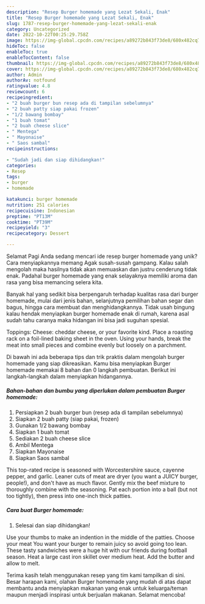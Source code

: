 ```yaml
---
description: "Resep Burger homemade yang Lezat Sekali, Enak"
title: "Resep Burger homemade yang Lezat Sekali, Enak"
slug: 1787-resep-burger-homemade-yang-lezat-sekali-enak
category: Uncategorized
date: 2022-10-22T00:25:29.758Z
image: https://img-global.cpcdn.com/recipes/a89272b843f73de8/680x482cq70/burger-homemade-foto-resep-utama.jpg
hideToc: false
enableToc: true
enableTocContent: false
thumbnail: https://img-global.cpcdn.com/recipes/a89272b843f73de8/680x482cq70/burger-homemade-foto-resep-utama.jpg
cover: https://img-global.cpcdn.com/recipes/a89272b843f73de8/680x482cq70/burger-homemade-foto-resep-utama.jpg
author: Admin
authorAv: notfound
ratingvalue: 4.8
reviewcount: 6
recipeingredient:
- "2 buah burger bun resep ada di tampilan sebelumnya"
- "2 buah patty siap pakai frozen"
- "1/2 bawang bombay"
- "1 buah tomat"
- "2 buah cheese slice"
- " Mentega"
- " Mayonaise"
- " Saos sambal"
recipeinstructions:

- "Sudah jadi dan siap dihidangkan!"
categories:
- Resep
tags:
- burger
- homemade

katakunci: burger homemade 
nutrition: 251 calories
recipecuisine: Indonesian
preptime: "PT13M"
cooktime: "PT39M"
recipeyield: "3"
recipecategory: Dessert

---
```



Selamat Pagi Anda sedang mencari ide resep burger homemade yang unik? Cara menyiapkannya memang Agak susah-susah gampang. Kalau salah mengolah maka hasilnya tidak akan memuaskan dan justru cenderung tidak enak. Padahal burger homemade yang enak selayaknya memiliki aroma dan rasa yang bisa memancing selera kita.


Banyak hal yang sedikit bisa berpengaruh terhadap kualitas rasa dari burger homemade, mulai dari jenis bahan, selanjutnya pemilihan bahan segar dan bagus, hingga cara membuat dan menghidangkannya. Tidak usah bingung kalau hendak menyiapkan burger homemade enak di rumah, karena asal sudah tahu caranya maka hidangan ini bisa jadi suguhan spesial.

Toppings: Cheese: cheddar cheese, or your favorite kind. Place a roasting rack on a foil-lined baking sheet in the oven. Using your hands, break the meat into small pieces and combine evenly but loosely on a parchment.


Di bawah ini ada beberapa tips dan trik praktis dalam mengolah burger homemade yang siap dikreasikan. Kamu bisa menyiapkan Burger homemade memakai 8 bahan dan 0 langkah pembuatan. Berikut ini langkah-langkah dalam menyiapkan hidangannya.

<!--inarticleads1-->

##### Bahan-bahan dan bumbu yang diperlukan dalam pembuatan Burger homemade:

1. Persiapkan 2 buah burger bun (resep ada di tampilan sebelumnya)
1. Siapkan 2 buah patty (siap pakai, frozen)
1. Gunakan 1/2 bawang bombay
1. Siapkan 1 buah tomat
1. Sediakan 2 buah cheese slice
1. Ambil  Mentega
1. Siapkan  Mayonaise
1. Siapkan  Saos sambal


This top-rated recipe is seasoned with Worcestershire sauce, cayenne pepper, and garlic. Leaner cuts of meat are dryer (you want a JUICY burger, people!), and don&#39;t have as much flavor. Gently mix the beef mixture to thoroughly combine with the seasoning. Pat each portion into a ball (but not too tightly), then press into one-inch thick patties. 

<!--inarticleads2-->

##### Cara buat Burger homemade:


1. Selesai dan siap dihidangkan!

Use your thumbs to make an indention in the middle of the patties. Choose your meat You want your burger to remain juicy so avoid going too lean. These tasty sandwiches were a huge hit with our friends during football season. Heat a large cast iron skillet over medium heat. Add the butter and allow to melt. 

Terima kasih telah menggunakan resep yang tim kami tampilkan di sini. Besar harapan kami, olahan Burger homemade yang mudah di atas dapat membantu anda menyiapkan makanan yang enak untuk keluarga/teman maupun menjadi inspirasi untuk berjualan makanan. Selamat mencoba!
